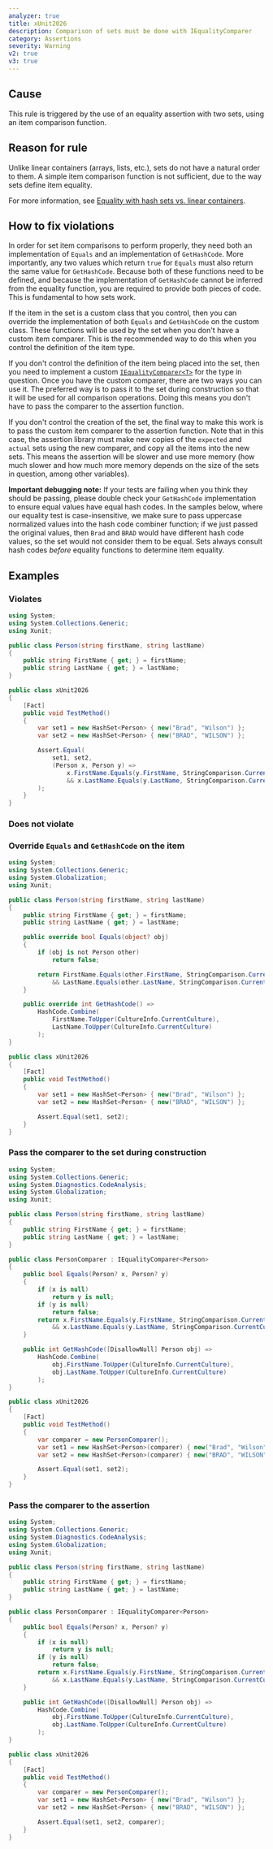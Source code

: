 ```yaml
---
analyzer: true
title: xUnit2026
description: Comparison of sets must be done with IEqualityComparer
category: Assertions
severity: Warning
v2: true
v3: true
---
```


## Cause

This rule is triggered by the use of an equality assertion with two sets, using an item comparison function.

## Reason for rule

Unlike linear containers (arrays, lists, etc.), sets do not have a natural order to them. A simple item comparison function
is not sufficient, due to the way sets define item equality.

For more information, see [Equality with hash sets vs. linear containers](/docs/hash-sets-vs-linear-containers).

## How to fix violations

In order for set item comparisons to perform properly, they need both an implementation of `Equals` and an
implementation of `GetHashCode`. More importantly, any two values which return `true` for `Equals` must also
return the same value for `GetHashCode`. Because both of these functions need to be defined, and because
the implementation of `GetHashCode` cannot be inferred from the equality function, you are required to
provide both pieces of code. This is fundamental to how sets work.

If the item in the set is a custom class that you control, then you can override the implementation
of both `Equals` and `GetHashCode` on the custom class. These functions will be used by the set when you
don't have a custom item comparer. This is the recommended way to do this when you control the definition
of the item type.

If you don't control the definition of the item being placed into the set, then you need to implement a custom
[`IEqualityComparer<T>`](https://learn.microsoft.com/dotnet/api/system.collections.generic.iequalitycomparer-1)
for the type in question. Once you have the custom comparer, there are two ways you can use it. The preferred
way is to pass it to the set during construction so that it will be used for all comparison operations. Doing
this means you don't have to pass the comparer to the assertion function.

If you don't control the creation of the set, the final way to make this work is to pass the custom item comparer
to the assertion function. Note that in this case, the assertion library must make new copies of the `expected`
and `actual` sets using the new comparer, and copy all the items into the new sets. This means the assertion will
be slower and use more memory (how much slower and how much more memory depends on the size of the sets in question,
among other variables).

**Important debugging note:** If your tests are failing when you think they should be passing, please double
check your `GetHashCode` implementation to ensure equal values have equal hash codes. In the samples below,
where our equality test is case-insensitive, we make sure to pass uppercase normalized values into the hash
code combiner function; if we just passed the original values, then `Brad` and `BRAD` would have different
hash code values, so the set would not consider them to be equal. Sets always consult hash codes _before_
equality functions to determine item equality.

## Examples

### Violates

```csharp
using System;
using System.Collections.Generic;
using Xunit;

public class Person(string firstName, string lastName)
{
    public string FirstName { get; } = firstName;
    public string LastName { get; } = lastName;
}

public class xUnit2026
{
    [Fact]
    public void TestMethod()
    {
        var set1 = new HashSet<Person> { new("Brad", "Wilson") };
        var set2 = new HashSet<Person> { new("BRAD", "WILSON") };

        Assert.Equal(
            set1, set2,
            (Person x, Person y) =>
                x.FirstName.Equals(y.FirstName, StringComparison.CurrentCultureIgnoreCase)
                && x.LastName.Equals(y.LastName, StringComparison.CurrentCultureIgnoreCase)
        );
    }
}
```

### Does not violate

### Override `Equals` and `GetHashCode` on the item

```csharp
using System;
using System.Collections.Generic;
using System.Globalization;
using Xunit;

public class Person(string firstName, string lastName)
{
    public string FirstName { get; } = firstName;
    public string LastName { get; } = lastName;

    public override bool Equals(object? obj)
    {
        if (obj is not Person other)
            return false;

        return FirstName.Equals(other.FirstName, StringComparison.CurrentCultureIgnoreCase)
            && LastName.Equals(other.LastName, StringComparison.CurrentCultureIgnoreCase);
    }

    public override int GetHashCode() =>
        HashCode.Combine(
            FirstName.ToUpper(CultureInfo.CurrentCulture),
            LastName.ToUpper(CultureInfo.CurrentCulture)
        );
}

public class xUnit2026
{
    [Fact]
    public void TestMethod()
    {
        var set1 = new HashSet<Person> { new("Brad", "Wilson") };
        var set2 = new HashSet<Person> { new("BRAD", "WILSON") };

        Assert.Equal(set1, set2);
    }
}
```

### Pass the comparer to the set during construction

```csharp
using System;
using System.Collections.Generic;
using System.Diagnostics.CodeAnalysis;
using System.Globalization;
using Xunit;

public class Person(string firstName, string lastName)
{
    public string FirstName { get; } = firstName;
    public string LastName { get; } = lastName;
}

public class PersonComparer : IEqualityComparer<Person>
{
    public bool Equals(Person? x, Person? y)
    {
        if (x is null)
            return y is null;
        if (y is null)
            return false;
        return x.FirstName.Equals(y.FirstName, StringComparison.CurrentCultureIgnoreCase)
            && x.LastName.Equals(y.LastName, StringComparison.CurrentCultureIgnoreCase);
    }

    public int GetHashCode([DisallowNull] Person obj) =>
        HashCode.Combine(
            obj.FirstName.ToUpper(CultureInfo.CurrentCulture),
            obj.LastName.ToUpper(CultureInfo.CurrentCulture)
        );
}

public class xUnit2026
{
    [Fact]
    public void TestMethod()
    {
        var comparer = new PersonComparer();
        var set1 = new HashSet<Person>(comparer) { new("Brad", "Wilson") };
        var set2 = new HashSet<Person>(comparer) { new("BRAD", "WILSON") };

        Assert.Equal(set1, set2);
    }
}
```

### Pass the comparer to the assertion

```csharp
using System;
using System.Collections.Generic;
using System.Diagnostics.CodeAnalysis;
using System.Globalization;
using Xunit;

public class Person(string firstName, string lastName)
{
    public string FirstName { get; } = firstName;
    public string LastName { get; } = lastName;
}

public class PersonComparer : IEqualityComparer<Person>
{
    public bool Equals(Person? x, Person? y)
    {
        if (x is null)
            return y is null;
        if (y is null)
            return false;
        return x.FirstName.Equals(y.FirstName, StringComparison.CurrentCultureIgnoreCase)
            && x.LastName.Equals(y.LastName, StringComparison.CurrentCultureIgnoreCase);
    }

    public int GetHashCode([DisallowNull] Person obj) =>
        HashCode.Combine(
            obj.FirstName.ToUpper(CultureInfo.CurrentCulture),
            obj.LastName.ToUpper(CultureInfo.CurrentCulture)
        );
}

public class xUnit2026
{
    [Fact]
    public void TestMethod()
    {
        var comparer = new PersonComparer();
        var set1 = new HashSet<Person> { new("Brad", "Wilson") };
        var set2 = new HashSet<Person> { new("BRAD", "WILSON") };

        Assert.Equal(set1, set2, comparer);
    }
}
```
